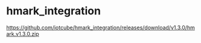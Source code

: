 ﻿# hmark_integration
https://github.com/iotcube/hmark_integration/releases/download/v1.3.0/hmark.v1.3.0.zip
